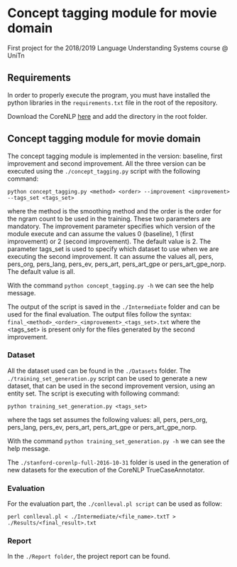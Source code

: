 # Concept tagging module for movie domain 
First project for the 2018/2019 Language Understanding Systems course @ UniTn 

## Requirements 
In order to properly execute the program, you must have installed the python libraries in the `requirements.txt` file in the root of the repository. 

Download the CoreNLP [here](http://nlp.stanford.edu/software/stanford-corenlp-full-2016-10-31.zip) and add the directory in the root folder. 

## Concept tagging module for movie domain 
The concept tagging module is implemented in the version: baseline, first improvement and second improvement. All the three version can be executed using the `./concept_tagging.py` script with the following command: 

`python concept_tagging.py <method> <order> --improvement <improvement>  --tags_set <tags_set>`

where the method is the smoothing method and the order is the order for the ngram count to be used in the training. These two parameters are mandatory. The improvement parameter specifies which version of the module execute and can assume the values 0 (baseline), 1 (first improvement) or 2 (second improvement). The default value is 2. The parameter tags_set is used to specify which dataset to use when we are executing the second improvement. It can assume the values all, pers, pers_org, pers_lang, pers_ev, pers_art, pers_art_gpe or pers_art_gpe_norp. The default value is all. 

With the command `python concept_tagging.py -h` we can see the help message. 

The output of the script is saved in the `./Intermediate` folder and can be used for the final evaluation. The output files follow the syntax: `final_<method>_<order>_<improvement>_<tags_set>.txt` where the <tags_set> is present only for the files generated by the second improvement. 

### Dataset 
All the dataset used can be found in the `./Datasets` folder. The `./training_set_generation.py` script can be used to generate a new dataset, that can be used in the second improvement version, using an entity set. The script is executing with following command: 

`python training_set_generation.py <tags_set>`

where the tags set assumes the following values: all, pers, pers_org, pers_lang, pers_ev, pers_art, pers_art_gpe or pers_art_gpe_norp. 

With the command `python training_set_generation.py -h` we can see the help message. 

The `./stanford-corenlp-full-2016-10-31` folder is used in the generation of new datasets for the execution of the CoreNLP TrueCaseAnnotator.

### Evaluation 
For the evaluation part, the `./conlleval.pl script` can be used as follow:  

`perl conlleval.pl < ./Intermediate/<file_name>.txtT > ./Results/<final_result>.txt`

### Report 
In the `./Report folder`, the project report can be found. 

 
